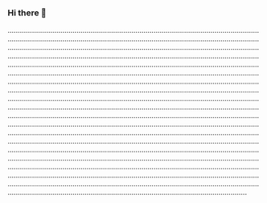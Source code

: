 ### Hi there 👋

..........................................................................................................................................................................................................................................................................................................................................................................................................................................................................................................................................................................................................................................................................................................................................................................................................................................................................................................................................................................................................................................................................................................................................................................................................................................................................................................................................................................................................................................................................................................................................................................................................................................................................................................................................................................................................................................................................................................................................................................................................................................................................................................................................................................................................................................................................................................................................................................................................................................................................................................................................................................